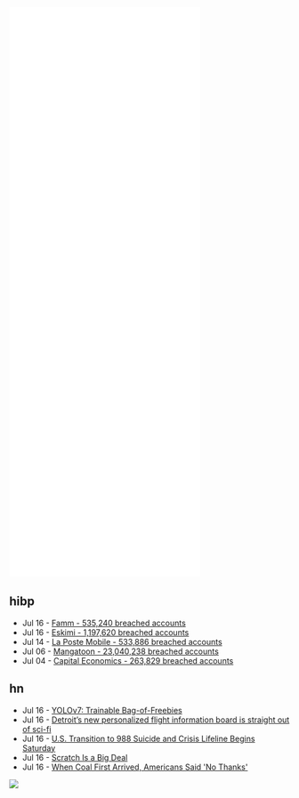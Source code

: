 ![Metrics](https://raw.githubusercontent.com/phixion/phixion/master/metrics.svg)

## hibp

<!--
for https://github.com/phixion/phixion/blob/main/.github/workflows/feeds.yml
-->
<!--START_SECTION:haveibeenpwnd-->
- Jul 16 - [Famm - 535,240 breached accounts](https://haveibeenpwned.com/PwnedWebsites#Famm)
- Jul 16 - [Eskimi - 1,197,620 breached accounts](https://haveibeenpwned.com/PwnedWebsites#Eskimi)
- Jul 14 - [La Poste Mobile - 533,886 breached accounts](https://haveibeenpwned.com/PwnedWebsites#LaPosteMobile)
- Jul 06 - [Mangatoon - 23,040,238 breached accounts](https://haveibeenpwned.com/PwnedWebsites#Mangatoon)
- Jul 04 - [Capital Economics - 263,829 breached accounts](https://haveibeenpwned.com/PwnedWebsites#CapialEconomics)
<!--END_SECTION:haveibeenpwnd-->

## hn

<!--
for https://github.com/phixion/phixion/blob/main/.github/workflows/feeds.yml
-->
<!--START_SECTION:hn-->
- Jul 16 - [YOLOv7: Trainable Bag-of-Freebies](https://arxiv.org/abs/2207.02696)
- Jul 16 - [Detroit’s new personalized flight information board is straight out of sci-fi](https://thepointsguy.com/news/personal-flight-information-display-dtw/)
- Jul 16 - [U.S. Transition to 988 Suicide and Crisis Lifeline Begins Saturday](https://www.hhs.gov/about/news/2022/07/15/us-transition-988-suicide-crisis-lifeline-begins-saturday.html)
- Jul 16 - [Scratch Is a Big Deal](https://www.bryanbraun.com/2022/07/16/scratch-is-a-big-deal/)
- Jul 16 - [When Coal First Arrived, Americans Said 'No Thanks'](https://www.smithsonianmag.com/innovation/americans-hated-coal-180980342/)
<!--END_SECTION:hn-->

<!--
for https://yhype.me
-->
![](https://hit.yhype.me/github/profile?user_id=13013670)
